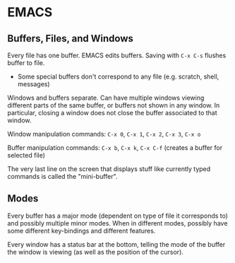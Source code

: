 # EMACS

## Buffers, Files, and Windows

Every file has one buffer. EMACS edits buffers. Saving with `C-x C-s`
flushes buffer to file.

- Some special buffers don't correspond to any file (e.g. scratch,
  shell, messages)

Windows and buffers separate. Can have multiple windows viewing
different parts of the same buffer, or buffers not shown in any
window. In particular, closing a window does not close the buffer
associated to that window.

Window manipulation commands: `C-x 0`, `C-x 1`, `C-x 2`, `C-x 3`, `C-x
o`

Buffer manipulation commands: `C-x b`, `C-x k`, `C-x C-f` (creates a
buffer for selected file)

The very last line on the screen that displays stuff like currently
typed commands is called the "mini-buffer".

## Modes

Every buffer has a major mode (dependent on type of file it
corresponds to) and possibly multiple minor modes. When in different
modes, possibly have some different key-bindings and different
features.

Every window has a status bar at the bottom, telling the mode of the
buffer the window is viewing (as well as the position of the cursor).